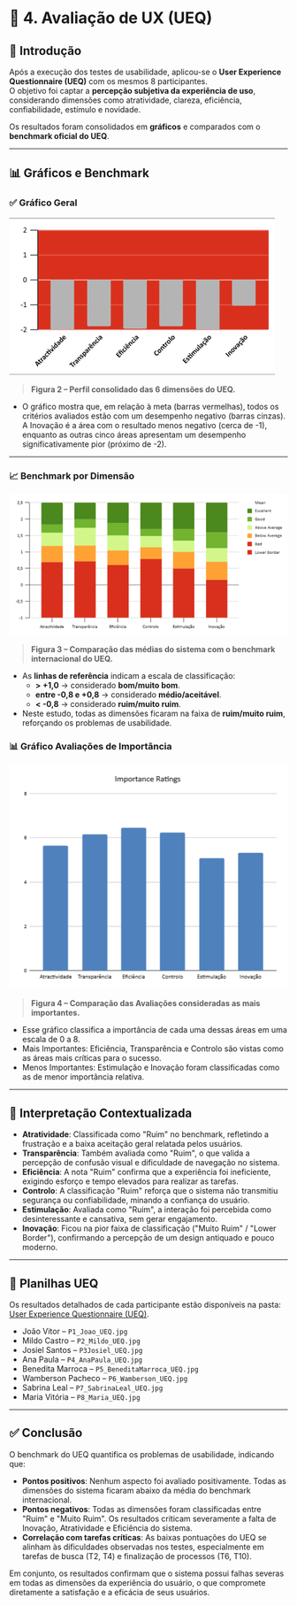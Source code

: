 
# 🎨 4. Avaliação de UX (UEQ)

## 🎯 Introdução
Após a execução dos testes de usabilidade, aplicou-se o **User Experience Questionnaire (UEQ)** com os mesmos 8 participantes.  
O objetivo foi captar a **percepção subjetiva da experiência de uso**, considerando dimensões como atratividade, clareza, eficiência, confiabilidade, estímulo e novidade.

Os resultados foram consolidados em **gráficos** e comparados com o **benchmark oficial do UEQ**.  

---

## 📊 Gráficos e Benchmark

### ✅ Gráfico Geral 
![Gráfico Geral](../Imagens/Outras/PerfilGeralUEQ.png)
> **Figura 2 – Perfil consolidado das 6 dimensões do UEQ.**

- O gráfico mostra que, em relação à meta (barras vermelhas), todos os critérios avaliados estão com um desempenho negativo (barras cinzas). A Inovação é a área com o resultado menos negativo (cerca de -1), enquanto as outras cinco áreas apresentam um desempenho significativamente pior (próximo de -2).

---

### 📈 Benchmark por Dimensão
![Benchmark por Dimensão](../Imagens/Outras/BenchmarkUEQ.png)
> **Figura 3 – Comparação das médias do sistema com o benchmark internacional do UEQ.**

- As **linhas de referência** indicam a escala de classificação:  
  - **> +1,0** → considerado **bom/muito bom**.  
  - **entre -0,8 e +0,8** → considerado **médio/aceitável**.  
  - **< -0,8** → considerado **ruim/muito ruim**.  
- Neste estudo, todas as dimensões ficaram na faixa de **ruim/muito ruim**, reforçando os problemas de usabilidade.  

### 📊 Gráfico Avaliações de Importância

![Gráfico Avaliações de Importância ](../Imagens/Outras/RatingsUQLpng)
> **Figura 4 – Comparação das Avaliações consideradas as mais importantes.**
- Esse gráfico classifica a importância de cada uma dessas áreas em uma escala de 0 a 8.
- Mais Importantes: Eficiência, Transparência e Controlo são vistas como as áreas mais críticas para o sucesso.
- Menos Importantes: Estimulação e Inovação foram classificadas como as de menor importância relativa.

---

## 🧩 Interpretação Contextualizada

- **Atratividade**: Classificada como "Ruim" no benchmark, refletindo a frustração e a baixa aceitação geral relatada pelos usuários.
- **Transparência**: Também avaliada como "Ruim", o que valida a percepção de confusão visual e dificuldade de navegação no sistema.
- **Eficiência**: A nota "Ruim" confirma que a experiência foi ineficiente, exigindo esforço e tempo elevados para realizar as tarefas.
- **Controlo**: A classificação "Ruim" reforça que o sistema não transmitiu segurança ou confiabilidade, minando a confiança do usuário.
- **Estimulação**: Avaliada como "Ruim", a interação foi percebida como desinteressante e cansativa, sem gerar engajamento.
- **Inovação**: Ficou na pior faixa de classificação ("Muito Ruim" / "Lower Border"), confirmando a percepção de um design antiquado e pouco moderno.


---

## 📂 Planilhas UEQ
Os resultados detalhados de cada participante estão disponíveis na pasta:  
[User Experience Questionnaire (UEQ)](../Imagens/UserExperienceQuestionnaireUEQ).

- João Vitor – `P1_Joao_UEQ.jpg`  
- Mildo Castro – `P2_Mildo_UEQ.jpg`  
- Josiel Santos – `P3Josiel_UEQ.jpg`  
- Ana Paula – `P4_AnaPaula_UEQ.jpg`  
- Benedita Marroca – `P5_BeneditaMarroca_UEQ.jpg`  
- Wamberson Pacheco – `P6_Wamberson_UEQ.jpg`  
- Sabrina Leal – `P7_SabrinaLeal_UEQ.jpg`  
- Maria Vitória – `P8_Maria_UEQ.jpg`  

---

## ✅ Conclusão
O benchmark do UEQ quantifica os problemas de usabilidade, indicando que:

- **Pontos positivos**: Nenhum aspecto foi avaliado positivamente. Todas as dimensões do sistema ficaram abaixo da média do benchmark internacional.
- **Pontos negativos**: Todas as dimensões foram classificadas entre "Ruim" e "Muito Ruim". Os resultados criticam severamente a falta de Inovação, Atratividade e Eficiência do sistema.
- **Correlação com tarefas críticas**: As baixas pontuações do UEQ se alinham às dificuldades observadas nos testes, especialmente em tarefas de busca (T2, T4) e finalização de processos (T6, T10).

Em conjunto, os resultados confirmam que o sistema possui falhas severas em todas as dimensões da experiência do usuário, o que compromete diretamente a satisfação e a eficácia de seus usuários.
